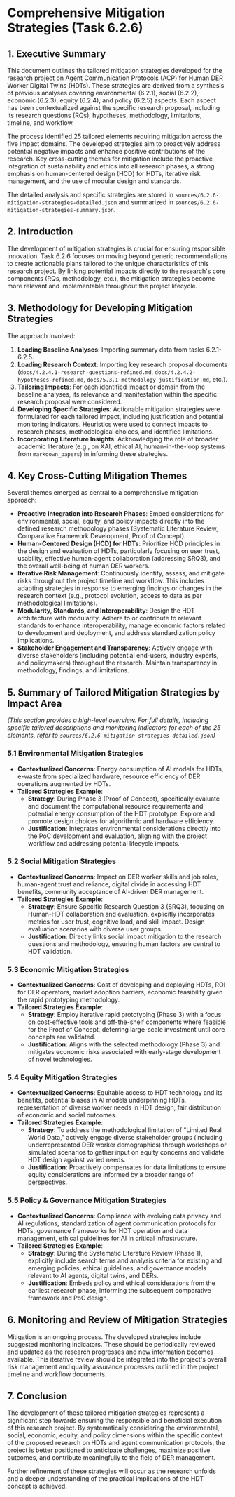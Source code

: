 # Comprehensive Mitigation Strategies (Task 6.2.6)

## 1. Executive Summary

This document outlines the tailored mitigation strategies developed for the research project on Agent Communication Protocols (ACP) for Human DER Worker Digital Twins (HDTs). These strategies are derived from a synthesis of previous analyses covering environmental (6.2.1), social (6.2.2), economic (6.2.3), equity (6.2.4), and policy (6.2.5) aspects. Each aspect has been contextualized against the specific research proposal, including its research questions (RQs), hypotheses, methodology, limitations, timeline, and workflow.

The process identified 25 tailored elements requiring mitigation across the five impact domains. The developed strategies aim to proactively address potential negative impacts and enhance positive contributions of the research. Key cross-cutting themes for mitigation include the proactive integration of sustainability and ethics into all research phases, a strong emphasis on human-centered design (HCD) for HDTs, iterative risk management, and the use of modular design and standards.

The detailed analysis and specific strategies are stored in `sources/6.2.6-mitigation-strategies-detailed.json` and summarized in `sources/6.2.6-mitigation-strategies-summary.json`.

## 2. Introduction

The development of mitigation strategies is crucial for ensuring responsible innovation. Task 6.2.6 focuses on moving beyond generic recommendations to create actionable plans tailored to the unique characteristics of this research project. By linking potential impacts directly to the research's core components (RQs, methodology, etc.), the mitigation strategies become more relevant and implementable throughout the project lifecycle.

## 3. Methodology for Developing Mitigation Strategies

The approach involved:
1.  **Loading Baseline Analyses**: Importing summary data from tasks 6.2.1-6.2.5.
2.  **Loading Research Context**: Importing key research proposal documents (`docs/4.2.4.1-research-questions-refined.md`, `docs/4.2.4.2-hypotheses-refined.md`, `docs/5.3.1-methodology-justification.md`, etc.).
3.  **Tailoring Impacts**: For each identified impact or domain from the baseline analyses, its relevance and manifestation within the specific research proposal were considered.
4.  **Developing Specific Strategies**: Actionable mitigation strategies were formulated for each tailored impact, including justification and potential monitoring indicators. Heuristics were used to connect impacts to research phases, methodological choices, and identified limitations.
5.  **Incorporating Literature Insights**: Acknowledging the role of broader academic literature (e.g., on XAI, ethical AI, human-in-the-loop systems from `markdown_papers`) in informing these strategies.

## 4. Key Cross-Cutting Mitigation Themes

Several themes emerged as central to a comprehensive mitigation approach:

*   **Proactive Integration into Research Phases**: Embed considerations for environmental, social, equity, and policy impacts directly into the defined research methodology phases (Systematic Literature Review, Comparative Framework Development, Proof of Concept).
*   **Human-Centered Design (HCD) for HDTs**: Prioritize HCD principles in the design and evaluation of HDTs, particularly focusing on user trust, usability, effective human-agent collaboration (addressing SRQ3), and the overall well-being of human DER workers.
*   **Iterative Risk Management**: Continuously identify, assess, and mitigate risks throughout the project timeline and workflow. This includes adapting strategies in response to emerging findings or changes in the research context (e.g., protocol evolution, access to data as per methodological limitations).
*   **Modularity, Standards, and Interoperability**: Design the HDT architecture with modularity. Adhere to or contribute to relevant standards to enhance interoperability, manage economic factors related to development and deployment, and address standardization policy implications.
*   **Stakeholder Engagement and Transparency**: Actively engage with diverse stakeholders (including potential end-users, industry experts, and policymakers) throughout the research. Maintain transparency in methodology, findings, and limitations.

## 5. Summary of Tailored Mitigation Strategies by Impact Area

*(This section provides a high-level overview. For full details, including specific tailored descriptions and monitoring indicators for each of the 25 elements, refer to `sources/6.2.6-mitigation-strategies-detailed.json`)*

### 5.1 Environmental Mitigation Strategies
*   **Contextualized Concerns**: Energy consumption of AI models for HDTs, e-waste from specialized hardware, resource efficiency of DER operations augmented by HDTs.
*   **Tailored Strategies Example**: 
    *   **Strategy**: During Phase 3 (Proof of Concept), specifically evaluate and document the computational resource requirements and potential energy consumption of the HDT prototype. Explore and promote design choices for algorithmic and hardware efficiency.
    *   **Justification**: Integrates environmental considerations directly into the PoC development and evaluation, aligning with the project workflow and addressing potential lifecycle impacts.

### 5.2 Social Mitigation Strategies
*   **Contextualized Concerns**: Impact on DER worker skills and job roles, human-agent trust and reliance, digital divide in accessing HDT benefits, community acceptance of AI-driven DER management.
*   **Tailored Strategies Example**:
    *   **Strategy**: Ensure Specific Research Question 3 (SRQ3), focusing on Human-HDT collaboration and evaluation, explicitly incorporates metrics for user trust, cognitive load, and skill impact. Design evaluation scenarios with diverse user groups.
    *   **Justification**: Directly links social impact mitigation to the research questions and methodology, ensuring human factors are central to HDT validation.

### 5.3 Economic Mitigation Strategies
*   **Contextualized Concerns**: Cost of developing and deploying HDTs, ROI for DER operators, market adoption barriers, economic feasibility given the rapid prototyping methodology.
*   **Tailored Strategies Example**:
    *   **Strategy**: Employ iterative rapid prototyping (Phase 3) with a focus on cost-effective tools and off-the-shelf components where feasible for the Proof of Concept, deferring large-scale investment until core concepts are validated.
    *   **Justification**: Aligns with the selected methodology (Phase 3) and mitigates economic risks associated with early-stage development of novel technologies.

### 5.4 Equity Mitigation Strategies
*   **Contextualized Concerns**: Equitable access to HDT technology and its benefits, potential biases in AI models underpinning HDTs, representation of diverse worker needs in HDT design, fair distribution of economic and social outcomes.
*   **Tailored Strategies Example**:
    *   **Strategy**: To address the methodological limitation of "Limited Real World Data," actively engage diverse stakeholder groups (including underrepresented DER worker demographics) through workshops or simulated scenarios to gather input on equity concerns and validate HDT design against varied needs.
    *   **Justification**: Proactively compensates for data limitations to ensure equity considerations are informed by a broader range of perspectives.

### 5.5 Policy & Governance Mitigation Strategies
*   **Contextualized Concerns**: Compliance with evolving data privacy and AI regulations, standardization of agent communication protocols for HDTs, governance frameworks for HDT operation and data management, ethical guidelines for AI in critical infrastructure.
*   **Tailored Strategies Example**:
    *   **Strategy**: During the Systematic Literature Review (Phase 1), explicitly include search terms and analysis criteria for existing and emerging policies, ethical guidelines, and governance models relevant to AI agents, digital twins, and DERs.
    *   **Justification**: Embeds policy and ethical considerations from the earliest research phase, informing the subsequent comparative framework and PoC design.

## 6. Monitoring and Review of Mitigation Strategies

Mitigation is an ongoing process. The developed strategies include suggested monitoring indicators. These should be periodically reviewed and updated as the research progresses and new information becomes available. This iterative review should be integrated into the project's overall risk management and quality assurance processes outlined in the project timeline and workflow documents.

## 7. Conclusion

The development of these tailored mitigation strategies represents a significant step towards ensuring the responsible and beneficial execution of this research project. By systematically considering the environmental, social, economic, equity, and policy dimensions within the specific context of the proposed research on HDTs and agent communication protocols, the project is better positioned to anticipate challenges, maximize positive outcomes, and contribute meaningfully to the field of DER management.

Further refinement of these strategies will occur as the research unfolds and a deeper understanding of the practical implications of the HDT concept is achieved. 